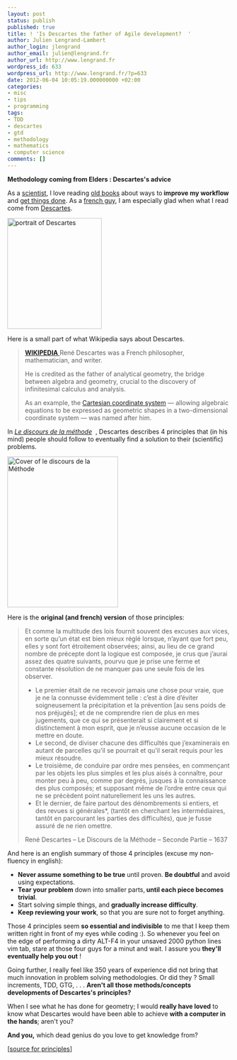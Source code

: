 ```yaml
---
layout: post
status: publish
published: true
title: ! 'Is Descartes the father of Agile development?  '
author: Julien Lengrand-Lambert
author_login: jlengrand
author_email: julien@lengrand.fr
author_url: http://www.lengrand.fr
wordpress_id: 633
wordpress_url: http://www.lengrand.fr/?p=633
date: 2012-06-04 10:05:19.000000000 +02:00
categories:
- misc
- tips
- programming
tags:
- TDD
- descartes
- gtd
- methodology
- mathematics
- computer science
comments: []
---
```

<strong>Methodology coming from Elders : Descartes's advice</strong>

As a <a title="job space" href="http://www.lengrand.fr/job-space/" target="_blank">scientist</a>, I love reading <a title="the art of war" href="http://www.amazon.com/The-Art-War-Sun-Tzu/dp/0385292163?tag=duckduckgo-d-20" target="_blank">old books</a> about ways to<strong> improve my workflow</strong> and <a title="GTD" href="http://www.davidco.com/" target="_blank">get things done</a>. As a <a title="aboutme" href="http://www.lengrand.fr/welcome-in-my-world/" target="_blank">french guy</a>, I am especially glad when what I read come from <a title="descartes wikipedia" href="https://en.wikipedia.org/wiki/Descartes" target="_blank">Descartes</a>.

<img title="Descartes" src="http://media.web.britannica.com/eb-media/33/8433-004-8E2D30AB.jpg" alt="portrait of Descartes" width="213" height="250" />

Here is a small part of what Wikipedia says about Descartes.
<blockquote><a title="wikipedia Descartes" href="https://en.wikipedia.org/wiki/Descartes" target="_blank"><strong>WIKIPEDIA</strong>
</a>René Descartes was a French philosopher, mathematician, and writer.

He is credited as the father of analytical geometry, the bridge between algebra and geometry, crucial to the discovery of infinitesimal calculus and analysis.

As an example, the <a title="Cartesian coordinate system" href="https://en.wikipedia.org/wiki/Cartesian_coordinate_system">Cartesian coordinate system</a> — allowing algebraic equations to be expressed as geometric shapes in a two-dimensional coordinate system — was named after him.</blockquote>


In <em><a title="Le discours de la méthode" href="https://fr.wikipedia.org/wiki/Discours_de_la_m%C3%A9thode" target="_blank">Le discours de la méthode</a></em>  , Descartes describes 4 principles that (in his mind) people should follow to eventually find a solution to their (scientific) problems.

<img title="Le discours de la méthode" src="https://drive.google.com/open?id=0B4bXocpgiAyxbjBINnhIblNIVmM" alt="Cover of le discours de la Méthode" width="250" height="340" />

Here is the <strong>original (and french) version</strong> of those principles:
<blockquote>
Et comme la multitude des lois fournit souvent des excuses aux vices, en sorte qu’un état est bien mieux réglé lorsque, n’ayant que fort peu, elles y sont fort étroitement observées; ainsi, au lieu de ce grand nombre de précepte dont la logique est composée, je crus que j’aurai assez des quatre suivants, pourvu que je prise une ferme et constante résolution de ne manquer pas une seule fois de les observer.
<ul>
	<li>Le premier était de ne recevoir jamais une chose pour vraie, que je ne la connusse évidemment telle : c’est à dire d’éviter soigneusement la précipitation et la prévention [au sens poids de nos préjugés]; et de ne comprendre rien de plus en mes jugements, que ce qui se présenterait si clairement et si distinctement à mon esprit, que je n’eusse aucune occasion de le mettre en doute.</li>
	<li>Le second, de diviser chacune des difficultés que j’examinerais en autant de parcelles qu’il se pourrait et qu’il serait requis pour les mieux résoudre.</li>
	<li>Le troisième, de conduire par ordre mes pensées, en commençant par les objets les plus simples et les plus aisés à connaître, pour monter peu à peu, comme par degrés, jusques à la connaissance des plus composés; et supposant même de l’ordre entre ceux qui ne se précèdent point naturellement les uns les autres.</li>
	<li>Et le dernier, de faire partout des dénombrements si entiers, et des revues si générales*, (tantôt en cherchant les intermédiaires, tantôt en parcourant les parties des difficultés), que je fusse assuré de ne rien omettre.</li>
</ul>

René Descartes – Le Discours de la Méthode – Seconde Partie – 1637

</blockquote>
And here is an english summary of those 4 principles (excuse my non-fluency in english):
<ul>
	<li><strong>Never assume something to be true</strong> until proven. <strong>Be doubtful</strong> and avoid using expectations.</li>
	<li><strong>Tear your problem</strong> down into smaller parts,<strong> until each piece becomes trivial</strong>.</li>
	<li>Start solving simple things, and <strong>gradually increase difficulty</strong>.</li>
	<li><strong>Keep reviewing your work</strong>, so that you are sure not to forget anything.</li>
</ul>

Those 4 principles seem <strong>so essential and indivisible</strong> to me that I keep them written right in front of my eyes while coding :).
So whenever you feel on the edge of performing a dirty ALT-F4 in your unsaved 2000 python lines vim tab, stare at those four guys for a minut and wait. I assure you <strong>they'll eventually help you out</strong> !

Going further, I really feel like 350 years of experience did not bring that much innovation in problem solving methodologies. Or did they ? Small increments, TDD, GTG, . . . <strong>Aren't all those methods/concepts developments of Descartes's principles?</strong>

When I see what he has done for geometry; I would <strong>really have loved</strong> to know what Descartes would have been able to achieve <strong>with a computer in the hands</strong>; aren't you?

<strong>And you,</strong> which dead genius do you love to get knowledge from?

[<a title="source for principles" href="http://www.philolog.fr/les-regles-de-la-methode-descartes/" target="_blank">source for principles</a>]
